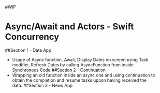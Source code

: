 #WIP
# Async/Await and Actors - Swift Concurrency

##Section 1 - Date App
- Usage of Async function, Await, Display Dates on screen using Task modifier, Refresh Dates by calling AsyncFunction from inside Synchronous Code
##Section 2 - Continuation
- Wrapping an old function inside an async one and using continuation to obtain the completion and resume tasks uppon having received the data.
##Section 3 - News App

 

